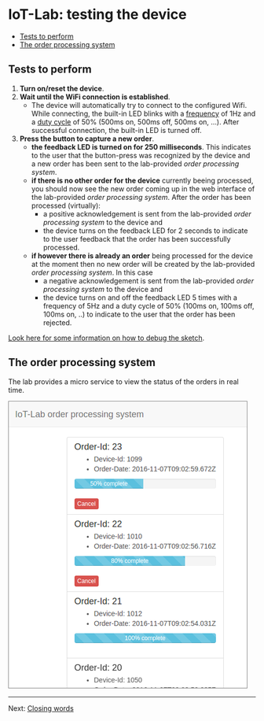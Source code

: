# IoT-Lab: testing the device

<!-- MDTOC maxdepth:6 firsth1:2 numbering:0 flatten:0 bullets:1 updateOnSave:1 -->

- [Tests to perform](#tests-to-perform)   
- [The order processing system](#the-order-processing-system)   

<!-- /MDTOC -->

## Tests to perform
1. **Turn on/reset the device**.
2. **Wait until the WiFi connection is established**.
   * The device will automatically try to connect to the configured Wifi. While connecting, the built-in LED blinks with a [frequency](https://en.wikipedia.org/wiki/Frequency) of 1Hz and a [duty cycle](https://en.wikipedia.org/wiki/Duty_cycle) of 50% (500ms on, 500ms off, 500ms on, ...).  After successful connection, the built-in LED is turned off.
3. **Press the button to capture a new order**.
    * **the feedback LED is turned on for 250 milliseconds**. This indicates to the user that the button-press was recognized by the device and a new order has been sent to the lab-provided *order processing system*.
    * **if there is no other order for the device** currently beeing processed, you should now see the new order coming up in the web interface of the lab-provided *order processing system*. After the order has been processed (virtually):
      * a positive acknowledgement is sent from the lab-provided *order processing system* to the device and
      * the device turns on the feedback LED for 2 seconds to indicate to the user feedback that the order has been successfully processed.
    * **if however there is already an order** being processed for the device at the moment then no new order will be created by the lab-provided *order processing system*. In this case
      * a negative acknowledgement is sent from the lab-provided *order processing system* to the device and
      * the device turns on and off the feedback LED 5 times with a frequency of 5Hz and a duty cycle of 50% (100ms on, 100ms off, 100ms on, ..) to indicate to the user that the order has been rejected.

[Look here for some information on how to debug the sketch](Debugging.md).

## The order processing system
The lab provides a micro service to view the status of the orders in real time.

<img style="border:solid 1px gray;" src="images/backend.png">

---
Next: [Closing words](Closing_Words.md)
